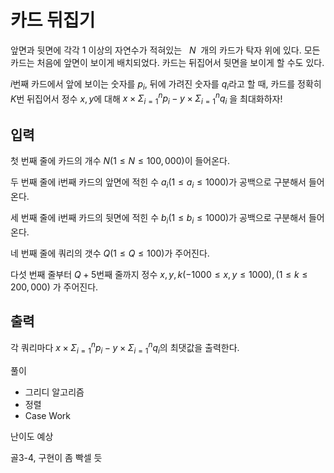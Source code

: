 # 카드 뒤집기

앞면과 뒷면에 각각 $1$ 이상의 자연수가 적혀있는 $~~N~~$개의 카드가 탁자 위에 있다. 모든 카드는 처음에 앞면이 보이게 배치되었다. 카드는 뒤집어서 뒷면을 보이게 할 수도 있다.

$i$번째 카드에서 앞에 보이는 숫자를 $p_i$, 뒤에 가려진 숫자를 $q_i$라고 할 때, 카드를 정확히 $K$번 뒤집어서 정수 $x, y$에 대해   $x \times \Sigma_{i = 1}^{n} p_i - y \times \Sigma_{i=1}^{n}q_i$ 을 최대화하자!

## 입력

첫 번째 줄에 카드의 개수 $N(1 ≤ N ≤ 100,000)$이 들어온다.

두 번째 줄에 i번째 카드의 앞면에 적힌 수 $a_i(1 ≤ a_i ≤ 1000)$가 공백으로 구분해서 들어온다.

세 번째 줄에 i번째 카드의 뒷면에 적힌 수 $b_i(1 ≤ b_i ≤ 1000)$가 공백으로 구분해서 들어온다.

네 번째 줄에 쿼리의 갯수 $Q(1 ≤ Q ≤ 100)$가 주어진다.

다섯 번째 줄부터 $Q + 5$번째 줄까지 정수 $x, y, k(-1000 ≤ x, y ≤ 1000), (1 ≤ k ≤ 200,000)$ 가 주어진다.

## 출력

각 쿼리마다 $x \times \Sigma_{i = 1}^{n} p_i - y \times \Sigma_{i=1}^{n}q_i$의 최댓값을 출력한다.

풀이

- 그리디 알고리즘
- 정렬
- Case Work

난이도 예상

골3-4, 구현이 좀 빡셀 듯
